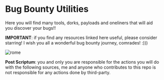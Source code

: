 # Bug Bounty Utilities

Here you will find many tools, dorks, payloads and oneliners that will aid you discover your bugs!!

**IMPORTANT**: if you find any resources linked here useful, please consider starring! I wish you all a wonderful bug bounty journey, comrades! :)))

![rome](https://github.com/dante-tech/Bug-Bounty-Utilities/assets/148709693/13fc6ae4-a2fc-4ff0-9207-d128310968d5)

**Post Scriptum**: you and only you are responsible for the actions you will do with the following sources, me and anyone who contributes to this repo is not responsible for any actions done by third-party.
